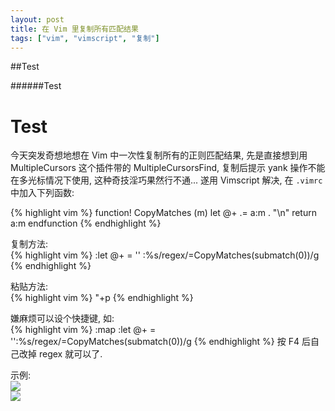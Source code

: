 ```yaml
---
layout: post
title: 在 Vim 里复制所有匹配结果
tags: ["vim", "vimscript", "复制"]
---
```


##Test

######Test

Test
==========

今天突发奇想地想在 Vim 中一次性复制所有的正则匹配结果, 先是直接想到用 MultipleCursors 这个插件带的 MultipleCursorsFind, 复制后提示 yank 操作不能在多光标情况下使用, 这种奇技淫巧果然行不通...
遂用 Vimscript 解决, 在 `.vimrc` 中加入下列函数:

{% highlight vim %}
function! CopyMatches (m) 
    let @+ .= a:m . "\n" 
    return a:m
endfunction
{% endhighlight %}

复制方法:  
{% highlight vim %}
:let @+ = ''
:%s/regex/\=CopyMatches(submatch(0))/g
{% endhighlight %}

粘贴方法:  
{% highlight vim %}
"+p
{% endhighlight %}

嫌麻烦可以设个快捷键, 如:  
{% highlight vim %}
:map <F4> :let @+ = ''<cr>:%s/regex/\=CopyMatches(submatch(0))/g
{% endhighlight %}
按 F4 后自己改掉 regex 就可以了.

示例:  
![](http://7xqhhm.com1.z0.glb.clouddn.com/images/vim-1.png)  
![](http://7xqhhm.com1.z0.glb.clouddn.com/images/vim-2.png)
